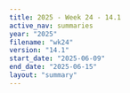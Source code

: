```yaml
---
title: 2025 - Week 24 - 14.1
active_nav: summaries
year: "2025"
filename: "wk24"
version: "14.1"
start_date: "2025-06-09"
end_date: "2025-06-15"
layout: "summary"
---
```


